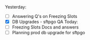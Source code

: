Yesterday:
  - [ ] Answering Q's on Freezing Slots
  - [x] DB Upgrades - sftpgo QA
Today:
  - [ ] Freezing Slots Docs and answers
  - [ ] Planning prod db upgrade for sftpgo
